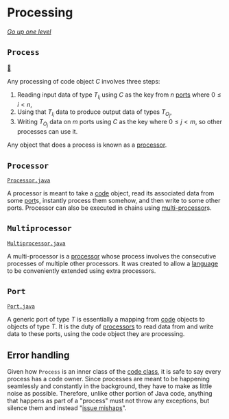 # Processing

[_Go up one level_](readme.md)

## `Process`

[:scroll:](../lang/Code.java#Process)

Any processing of code object $C$ involves three steps:

1. Reading input data of type $T_{I_{i}}$ using $C$ as the key from $n$ [ports](#port) where $0 \leq i < n$,
2. Using that $T_{I_{i}}$ data to produce output data of types $T_{O_{j}}$,
3. Writing $T_{O_{j}}$ data on $m$ ports using $C$ as the key where $0 \leq j < m$, so other processes can use it.

Any object that does a process is known as a [processor](#processor).

## `Processor`

[`Processor.java`](../lang/Processor.java)

A processor is meant to take a [code](#code) object, read its associated data from some [port](#port)s, instantly
process them somehow, and then write to some other ports. Processor can also be executed in chains
using [multi-processor](#multiprocessor)s.

## `Multiprocessor`

[`Multiprocessor.java`](../lang/Multiprocessor.java)

A multi-processor is a [processor](#processor) whose process involves the consecutive processes of multiple other
processors. It was created to allow a [language](#language) to be conveniently extended using extra processors.

## `Port`

[`Port.java`](../lang/Port.java)

A generic port of type $T$ is essentially a mapping from [code](#code) objects to objects of type $T$. It is the duty
of [processors](#processor) to read data from and write data to these ports, using the code object they are processing.

## Error handling

Given how `Process` is an inner class of the [code class](codes.md#code), it is safe to say every process has a code
owner. Since processes are meant to be happening seamlessly and constantly in the background, they have to make as
little noise as possible. Therefore, unlike other portion of Java code, anything that happens as part of a "process"
must not throw any exceptions, but silence them and instead "[issue mishaps](mishaps.md)".

